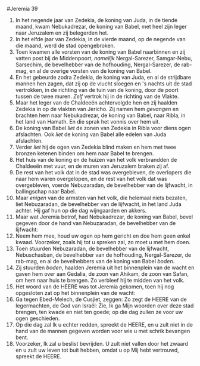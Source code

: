 #Jeremia 39
1. In het negende jaar van Zedekia, de koning van Juda, in de tiende maand, kwam Nebukadrezar, de koning van Babel, met heel zijn leger naar Jeruzalem en zij belegerden het.
2. In het elfde jaar van Zedekia, in de vierde maand, op de negende van die maand, werd de stad opengebroken.
3. Toen kwamen alle vorsten van de koning van Babel naarbinnen en zij vatten post bij de Middenpoort, *namelijk* Nergal-Sarezer, Samgar-Nebu, Sarsechim, de bevelhebber van de hofhouding, Nergal-Sarezer, de rab-mag, en al de overige vorsten van de koning van Babel.
4. En het gebeurde zodra Zedekia, de koning van Juda, en al de strijdbare mannen hen zagen, dat zij op de vlucht sloegen en 's nachts uit de stad vertrokken, in de richting van de tuin van de koning, door de poort tussen de twee muren. *Zelf* vertrok hij in de richting van de Vlakte.
5. Maar het leger van de Chaldeeën achtervolgde hen en zij haalden Zedekia in op de vlakten van Jericho. Zij namen hem *gevangen* en brachten hem naar Nebukadrezar, de koning van Babel, naar Ribla, in het land van Hamath. En die sprak het vonnis over hem uit.
6. De koning van Babel *liet* de zonen van Zedekia in Ribla voor diens ogen afslachten. Ook *liet* de koning van Babel alle edelen van Juda afslachten.
7. Verder *liet* hij de ogen van Zedekia blind maken en hem met twee bronzen ketenen binden om hem naar Babel te brengen.
8. Het huis van de koning en de huizen van het volk verbrandden de Chaldeeën met vuur, en de muren van Jeruzalem braken zij af.
9. De rest van het volk dat in de stad was overgebleven, de overlopers die naar hem waren overgelopen, en de rest van het volk dat was overgebleven, voerde Nebuzaradan, de bevelhebber van de lijfwacht, in ballingschap naar Babel.
10. Maar *enigen* van de armsten van het volk, die helemaal niets bezaten, liet Nebuzaradan, de bevelhebber van de lijfwacht, in het land Juda achter. Hij gaf hun op die dag wijngaarden en akkers.
11. Maar wat Jeremia betrof, had Nebukadrezar, de koning van Babel, bevel gegeven door de hand van Nebuzaradan, de bevelhebber van de lijfwacht:
12. Neem hem mee, houd uw ogen op hem gericht en doe hem geen enkel kwaad. Voorzeker, zoals hij tot u spreken zal, zo moet u met hem doen.
13. Toen stuurden Nebuzaradan, de bevelhebber van de lijfwacht, Nebuschasban, de bevelhebber van de hofhouding, Nergal-Sarezer, de rab-mag, en al de bevelhebbers van de koning van Babel *boden*.
14. Zij stuurden *boden*, haalden Jeremia uit het binnenplein van de wacht en gaven hem over aan Gedalia, de zoon van Ahikam, de zoon van Safan, om hem naar huis te brengen. Zo verbleef hij te midden van het volk.
15. Het woord van de HEERE was tot Jeremia gekomen, toen hij nog opgesloten zat op het binnenplein van de wacht:
16. Ga tegen Ebed-Melech, de Cusjiet, zeggen: Zo zegt de HEERE van de legermachten, de God van Israël: Zie, Ik ga Mijn woorden over deze stad brengen, ten kwade en niet ten goede; op die dag zullen ze voor uw ogen geschieden.
17. Op die dag zal Ik u echter redden, spreekt de HEERE, en u zult niet in de hand van de mannen gegeven worden voor wie u met schrik bevangen bent.
18. Voorzeker, Ik zal u beslist bevrijden. U zult niet vallen door het zwaard en u zult uw leven tot buit hebben, omdat u op Mij hebt vertrouwd, spreekt de HEERE.
